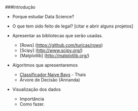 ###Introdução

* Porque estudar Data Science?

* O que tem sido feito de legal? 
  [citar e abrir alguns projetos]

* Apresentar as bibliotecas que serão usadas.
  * [Rows] (https://github.com/turicas/rows)
  * [Scipy] (http://www.scipy.org/)
  * [Matplotlib] (http://matplotlib.org/)

* Algoritmos que apresentaremos
  * [Classificador Naive Bays](bayes.md) - Thais
  * Árvore de Decisão (Annanda)

* Visualização dos dados
  * Importância
  * Como fazer.
